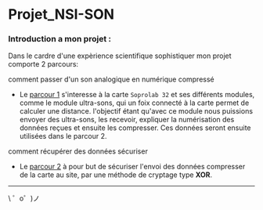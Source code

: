 # Projet_NSI-SON
### Introduction a mon projet :
Dans le cardre d'une expèrience scientifique sophistiquer
mon projet comporte 2 parcours:

comment passer d'un son analogique en numérique compressé
- Le [parcour 1](https://sound-and-security.glitch.me/) s'interesse à la carte `Soprolab 32` et ses différents modules, comme le module ultra-sons, qui un foix connecté à la carte permet de calculer une distance. l'objectif étant qu'avec ce module nous puissions envoyer des ultra-sons, les recevoir, expliquer la numérisation des données reçues et ensuite les compresser. Ces données seront ensuite utilisées dans le parcour 2.

comment récupérer des données sécuriser
- Le [parcour 2](https://pickled-victorious-prepared.glitch.me/footer) à pour but de sécuriser l'envoi des données compresser de la carte au site, par une méthode de cryptage type **XOR**.

-------------------

\ ゜o゜)ノ
